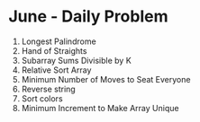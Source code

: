# June - Daily Problem

1. Longest Palindrome <br/>
2. Hand of Straights <br/>
3. Subarray Sums Divisible by K <br/>
4. Relative Sort Array <br/>
5. Minimum Number of Moves to Seat Everyone <br/>
6. Reverse string <br/>
7. Sort colors <br/>
8. Minimum Increment to Make Array Unique <br/>
